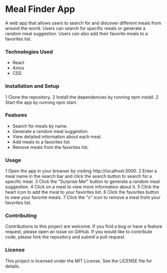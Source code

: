 # Meal Finder App

A web app that allows users to search for and discover different meals from around the world. Users can search for specific meals or generate a random meal suggestion. Users can also add their favorite meals to a favorites list.

### Technologies Used

- React
- Axios
- CSS

### Installation and Setup

1 Clone the repository.
2 Install the dependencies by running npm install.
2 Start the app by running npm start.

### Features

- Search for meals by name.
- Generate a random meal suggestion.
- View detailed information about each meal.
- Add meals to a favorites list.
- Remove meals from the favorites list.

### Usage

1 Open the app in your browser by visiting http://localhost:3000.
2 Enter a meal name in the search bar and click the search button to search for a specific meal.
3 Click the "Surprise Me!" button to generate a random meal suggestion.
4 Click on a meal to view more information about it.
5 Click the heart icon to add the meal to your favorites list.
6 Click the favorites button to view your favorite meals.
7 Click the "x" icon to remove a meal from your favorites list.

### Contributing

Contributions to this project are welcome. If you find a bug or have a feature request, please open an issue on GitHub. If you would like to contribute code, please fork the repository and submit a pull request.

### License

This project is licensed under the MIT License. See the LICENSE file for details.
